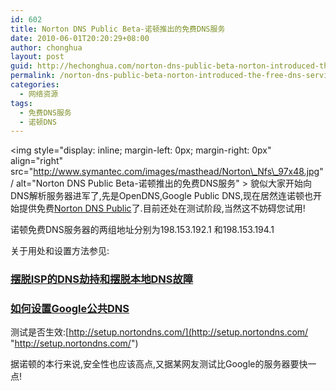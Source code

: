```yaml
---
id: 602
title: Norton DNS Public Beta-诺顿推出的免费DNS服务
date: 2010-06-01T20:20:29+08:00
author: chonghua
layout: post
guid: http://hechonghua.com/norton-dns-public-beta-norton-introduced-the-free-dns-service/
permalink: /norton-dns-public-beta-norton-introduced-the-free-dns-service/
categories:
  - 网络资源
tags:
  - 免费DNS服务
  - 诺顿DNS
---
```

<img style="display: inline; margin-left: 0px; margin-right: 0px" align="right" src="http://www.symantec.com/images/masthead/Norton\_Nfs\_97x48.jpg" / alt="Norton DNS Public Beta-诺顿推出的免费DNS服务" > 貌似大家开始向DNS解析服务器进军了,先是OpenDNS,Google Public DNS,现在居然连诺顿也开始提供免费<a href="http://nortondns.com/" target="_blank">Norton DNS Public</a>了.目前还处在测试阶段,当然这不妨碍您试用!

<!--more-->

诺顿免费DNS服务器的两组地址分别为198.153.192.1 和198.153.194.1

关于用处和设置方法参见:

### <a href="http://hechonghua.com/from-the-isps-dns-hijacking-and-get-rid-of-the-local-dns-failure/" target="_blank">摆脱ISP的DNS劫持和摆脱本地DNS故障</a>

### <a href="http://hechonghua.com/how-do-i-set-google-public-dns/" target="_blank">如何设置Google公共DNS</a>

测试是否生效:[http://setup.nortondns.com/](http://setup.nortondns.com/ "http://setup.nortondns.com/")

据诺顿的本行来说,安全性也应该高点,又据某网友测试比Google的服务器要快一点!